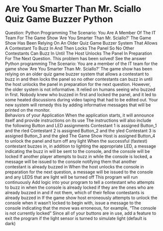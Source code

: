 # Are You Smarter Than Mr. Sciallo Quiz Game Buzzer Python
Question: Python Programming The Scenario: You Are A Member Of The IT Team For The Game Show ‘Are You Smarter Than Mr. Sciallo?’ 
The Game Show Has Been Relying On An Older Quiz Game Buzzer System That Allows A Contestant To Buzz In And Then Locks The Panel So No Other 
Contestants Can Buzz In Until The Host Unlocks The Panel In Preparation For The Next Question. This problem has been solved! 
See the answer Python programming  The Scenario:  You are a member of the IT team for the game show ‘Are You Smarter Than Mr. Sciallo?’ 
The game show has been relying on an older quiz game buzzer system that allows a contestant to buzz in and then locks the panel so no other 
contestants can buzz in until the host unlocks the panel in preparation for the next question. However, the older system is not informative. 
It relied on humans seeing who buzzed in first. Nobody knew who buzzed in first and locked the panel, and it led to some heated discussions 
during video taping that had to be edited out. Your new system will remedy this by adding informative messages that will be printed on the monitor.  
Behaviors of your Application  When the application starts, it will announce itself and provide instructions on its use The instructions will 
also include the following Button and LED assignments Contestant 1 is assigned Button_1 and the rled Contestant 2 is assigned Button_2 and the 
yled Contestant 3 is assigned Button_3 and the gled The Game Show Host is assigned Button_4 to unlock the panel and turn off any light 
When the successful (fastest) contestant buzzes in, in addition to lighting the appropriate LED, a message indicating the buzz in will be sent to the console, 
and the console will be locked If another player attempts to buzz in while the console is locked, a message will be issued to the console notifying 
them that another contestant is already buzzed in When the host unlocks the console in preparation for the next question, a message will be issued to 
the console and any LEDS that are light will be turned off This program will run continuously Add logic into your program to tell a contestant who attempts 
to buzz in when the console is already locked if they are the ones who are already buzzed in and if not them, which of their fellow contestants is already 
buzzed in If the game show host erroneously attempts to unlock the console when it wasn’t locked to begin with, issue a message to the console indicating 
that the move was erroneous, for example, “The console is not currently locked” Since all of your buttons are in use, add a feature to exit the program if the 
light sensor is turned to simulate light (default is dark)
